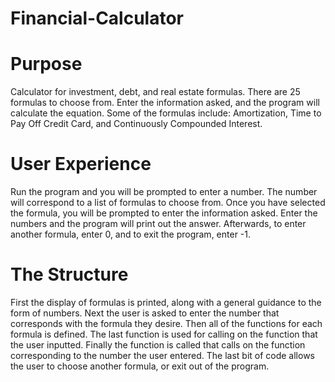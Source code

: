 # Financial-Calculator
# Purpose
Calculator for investment, debt, and real estate formulas. There are 25 formulas to choose from. Enter the information asked, and the program will calculate the equation. Some of the formulas include: Amortization, Time to Pay Off Credit Card, and Continuously Compounded Interest.
# User Experience
Run the program and you will be prompted to enter a number. The number will correspond to a list of formulas to choose from. Once you have selected the formula, you will be prompted to enter the information asked. Enter the numbers and the program will print out the answer. Afterwards, to enter another formula, enter 0, and to exit the program, enter -1.
# The Structure
First the display of formulas is printed, along with a general guidance to the form of numbers. Next the user is asked to enter the number that corresponds with the formula they desire. Then all of the functions for each formula is defined. The last function is used for calling on the function that the user inputted. Finally the function is called that calls on the function corresponding to the number the user entered. The last bit of code allows the user to choose another formula, or exit out of the program.
